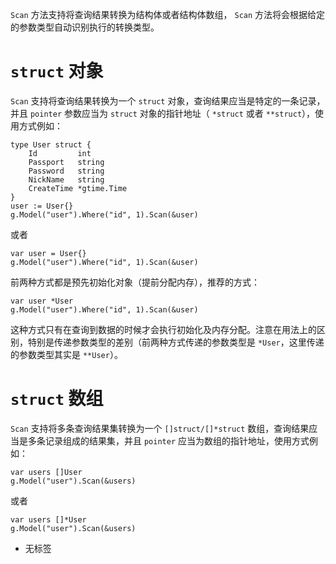`Scan` 方法支持将查询结果转换为结构体或者结构体数组， `Scan` 方法将会根据给定的参数类型自动识别执行的转换类型。

# `struct` 对象

`Scan` 支持将查询结果转换为一个 `struct` 对象，查询结果应当是特定的一条记录，并且 `pointer` 参数应当为 `struct` 对象的指针地址（ `*struct` 或者 `**struct`），使用方式例如：

```
type User struct {
    Id         int
    Passport   string
    Password   string
    NickName   string
    CreateTime *gtime.Time
}
user := User{}
g.Model("user").Where("id", 1).Scan(&user)
```

或者

```
var user = User{}
g.Model("user").Where("id", 1).Scan(&user)
```

前两种方式都是预先初始化对象（提前分配内存），推荐的方式：

```
var user *User
g.Model("user").Where("id", 1).Scan(&user)
```

这种方式只有在查询到数据的时候才会执行初始化及内存分配。注意在用法上的区别，特别是传递参数类型的差别（前两种方式传递的参数类型是 `*User`，这里传递的参数类型其实是 `**User`）。

# `struct` 数组

`Scan` 支持将多条查询结果集转换为一个 `[]struct/[]*struct` 数组，查询结果应当是多条记录组成的结果集，并且 `pointer` 应当为数组的指针地址，使用方式例如：

```
var users []User
g.Model("user").Scan(&users)
```

或者

```
var users []*User
g.Model("user").Scan(&users)
```

- 无标签